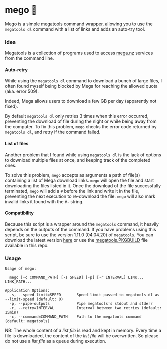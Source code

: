 # mego 💾

Mego is a simple [megatools](https://megatools.megous.com) command wrapper, allowing you to use the `megatools dl` command with a list of links and adds an auto-try tool.

### Idea

Megatools is a collection of programs used to access [mega.nz](https://mega.nz) services from the command line.

#### Auto-retry

While using the `megatools dl` command to download a bunch of large files, I often found myself being blocked by Mega for reaching the allowed quota (aka. error 509).

Indeed, Mega allows users to download a few GB per day (apparently not fixed).

By default `megatools dl` only retries 3 times when this error occurred, preventing the download of file during the night or while being away from the computer. To fix this problem, `mego` checks the error code returned by `megatools dl`, and retry if the command failed.

#### List of files

Another problem that I found while using `megatools dl` is the lack of options to download multiple files at once, and keeping track of the completed ones.

To solve this problem, `mego` accepts as arguments a path of file(s) containing a list of Mega download links. `mego` will open the file and start downloading the files listed in it. Once the download of the file successfully terminated, `mego` will add a `#` before the link and write it in the file, preventing the next execution to re-download the file. `mego` will also mark invalid links it found with the `#-` string.

#### Compatibility

Because this script is a wrapper around the `megatools` command, it heavily depends on the outputs of the command. If you have problems using this script, be sure to use the version 1.11.0 (04.04.20) of `megatools`. You can download the latest version [here](https://megatools.megous.com/builds/experimental/) or use the [megatools.PKGBUILD](https://github.com/scotow/mego/blob/master/megatools.PKGBUILD) file available in this repo.

### Usage

```
Usage of mego:

  mego [-c COMMAND_PATH] [-s SPEED] [-p] [-r INTERVAL] LINK... LINK_PATH...

Application Options:
  -s, --speed-limit=SPEED       Speed limit passed to megatools dl as --limit-speed (default: 0)
  -p, --pipe-outputs            Pipe megatools's stdout and stderr
  -r, --retry=INTERVAL          Interval between two retries (default: 15min)
  -c, --command=COMMAND_PATH    Path to the megatools command (default: megatools)
```

NB: The whole content of a *list file* is read and kept in memory. Every time a file is downloaded, the content of the *list file* will be overwritten. So please do not use a *list file* as a queue during execution.
